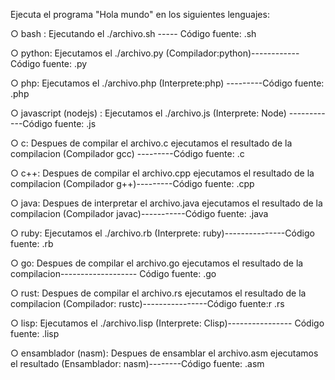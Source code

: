Ejecuta el programa "Hola mundo" en los siguientes lenguajes:

○ bash : Ejecutando el ./archivo.sh ----- Código fuente: .sh

○ python: Ejecutamos el ./archivo.py (Compilador:python)------------ Código fuente: .py

○ php: Ejecutamos el ./archivo.php (Interprete:php) ---------Código fuente: .php

○ javascript (nodejs) : Ejecutamos el ./archivo.js (Interprete: Node) ------------Código fuente: .js

○ c: Despues de compilar el archivo.c ejecutamos el resultado de la compilacion (Compilador gcc) ---------Código fuente: .c

○ c++: Despues de compilar el archivo.cpp ejecutamos el resultado de la compilacion (Compilador g++)---------Código fuente: .cpp

○ java: Despues de interpretar el archivo.java ejecutamos el resultado de la compilacion (Compilador javac)-----------Código fuente: .java

○ ruby: Ejecutamos el ./archivo.rb (Interprete: ruby)---------------Código fuente: .rb

○ go: Despues de compilar el archivo.go ejecutamos el resultado de la compilacion------------------- Código fuente: .go

○ rust: Despues de compilar el archivo.rs ejecutamos el resultado de la compilacion (Compilador: rustc)----------------Código fuente:r .rs

○ lisp: Ejecutamos el ./archivo.lisp (Interprete: Clisp)---------------- Código fuente: .lisp

○ ensamblador (nasm): Despues de ensamblar el archivo.asm ejecutamos el resultado (Ensamblador: nasm)--------Código fuente: .asm
